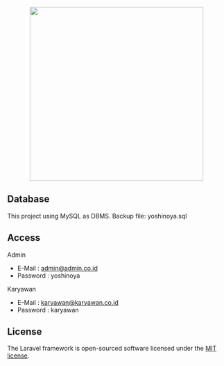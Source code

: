 <p align="center"><a href="https://laravel.com" target="_blank"><img src="https://cdn.freebiesupply.com/logos/large/2x/yoshinoya-1-logo-png-transparent.png" width="400"></a></p>

## Database

This project using MySQL as DBMS.
Backup file: yoshinoya.sql

## Access

Admin
- E-Mail   : admin@admin.co.id
- Password : yoshinoya

Karyawan
- E-Mail   : karyawan@karyawan.co.id
- Password : karyawan

## License

The Laravel framework is open-sourced software licensed under the [MIT license](https://opensource.org/licenses/MIT).
